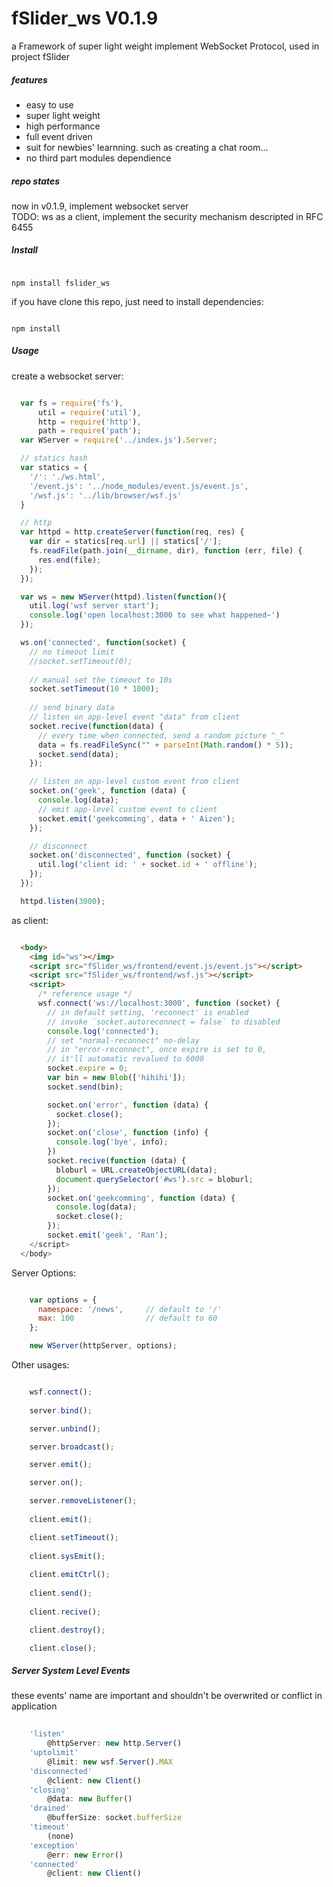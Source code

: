 fSlider_ws V0.1.9
===
a Framework of super light weight implement WebSocket Protocol, used in project fSlider

##### features

+ easy to use
+ super light weight
+ high performance
+ full event driven
+ suit for newbies' learnning. such as creating a chat room...
+ no third part modules dependience

##### repo states

now in v0.1.9, implement websocket server  
TODO: ws as a client, implement the security mechanism descripted in RFC 6455

##### Install

```shell

npm install fslider_ws
```

if you have clone this repo, just need to install dependencies:

```shell

npm install
```

##### Usage

create a websocket server:

```js

  var fs = require('fs'),
      util = require('util'),
      http = require('http'),
      path = require('path');
  var WServer = require('../index.js').Server;

  // statics hash
  var statics = {
    '/': './ws.html',
    '/event.js': '../node_modules/event.js/event.js',
    '/wsf.js': '../lib/browser/wsf.js'
  }

  // http
  var httpd = http.createServer(function(req, res) {
    var dir = statics[req.url] || statics['/'];
    fs.readFile(path.join(__dirname, dir), function (err, file) {
      res.end(file);
    });
  });

  var ws = new WServer(httpd).listen(function(){
    util.log('wsf server start');
    console.log('open localhost:3000 to see what happened~')
  });

  ws.on('connected', function(socket) { 
    // no timeout limit
    //socket.setTimeout(0);
    
    // manual set the timeout to 10s
    socket.setTimeout(10 * 1000);
    
    // send binary data
    // listen on app-level event "data" from client
    socket.recive(function(data) {
      // every time when connected, send a random picture ^_^
      data = fs.readFileSync("" + parseInt(Math.random() * 5));
      socket.send(data);
    });

    // listen on app-level custom event from client
    socket.on('geek', function (data) {
      console.log(data);
      // emit app-level custom event to client
      socket.emit('geekcomming', data + ' Aizen');
    });

    // disconnect
    socket.on('disconnected', function (socket) {
      util.log('client id: ' + socket.id + ' offline');
    });
  });

  httpd.listen(3000);
```

as client:

```html

  <body>
    <img id="ws"></img>
    <script src="fSlider_ws/frontend/event.js/event.js"></script>
    <script src="fSlider_ws/frontend/wsf.js"></script>
    <script>
      /* reference usage */
      wsf.connect('ws://localhost:3000', function (socket) {
        // in default setting, 'reconnect' is enabled
        // invoke `socket.autoreconnect = false` to disabled
        console.log('connected');
        // set "normal-reconnect" no-delay
        // in "error-reconnect", once expire is set to 0, 
        // it'll automatic revalued to 6000
        socket.expire = 0;
        var bin = new Blob(['hihihi']);
        socket.send(bin);

        socket.on('error', function (data) {
          socket.close();
        });
        socket.on('close', function (info) {
          console.log('bye', info);
        })
        socket.recive(function (data) {
          bloburl = URL.createObjectURL(data);
          document.querySelector('#ws').src = bloburl;
        });
        socket.on('geekcomming', function (data) {
          console.log(data);
          socket.close();
        });
        socket.emit('geek', 'Ran');
    </script>
  </body>
```

Server Options:

```js

    var options = {
      namespace: '/news',     // default to '/'
      max: 100                // default to 60
    };

    new WServer(httpServer, options);
```

Other usages:

```js

    wsf.connect();
    
    server.bind();

    server.unbind();

    server.broadcast();

    server.emit();

    server.on();

    server.removeListener();
    
    client.emit();

    client.setTimeout();
    
    client.sysEmit();
    
    client.emitCtrl();
    
    client.send();
    
    client.recive();

    client.destroy();

    client.close();
```

##### Server System Level Events
these events' name are important and shouldn't be overwrited or conflict in application

```js
    
    'listen' 
        @httpServer: new http.Server()
    'uptolimit' 
        @limit: new wsf.Server().MAX
    'disconnected' 
        @client: new Client()
    'closing' 
        @data: new Buffer()
    'drained' 
        @bufferSize: socket.bufferSize
    'timeout'
        (none)
    'exception' 
        @err: new Error()
    'connected' 
        @client: new Client()
```
